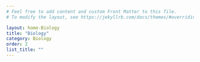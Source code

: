 ```yaml
---
# Feel free to add content and custom Front Matter to this file.
# To modify the layout, see https://jekyllrb.com/docs/themes/#overriding-theme-defaults

layout: home-Biology
title: "Biology"
category: Biology
order: 2
list_title: ""
---
```

